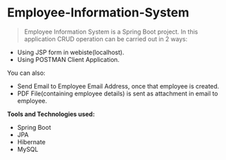 # Employee-Information-System

>Employee Information System is a Spring Boot project. In this application CRUD operation can be carried out in 2 ways:

  - Using JSP form in webiste(localhost).
  - Using POSTMAN Client Application.
  
You can also:
  - Send Email to Employee Email Address, once that employee is created.
  - PDF File(containing employee details) is sent as attachment in email to employee.
 
**Tools and Technologies used:**
  - Spring Boot 
  - JPA
  - Hibernate 
  - MySQL
